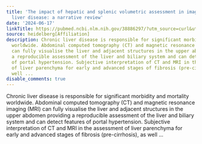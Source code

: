 ```yaml
---
title: 'The impact of hepatic and splenic volumetric assessment in imaging for chronic
  liver disease: a narrative review'
date: '2024-06-17'
linkTitle: https://pubmed.ncbi.nlm.nih.gov/38886297/?utm_source=curl&utm_medium=rss&utm_campaign=pubmed-2&utm_content=1FakS-2QOkCT8HsMOQP1bCRQ4YzyumYOmxmF0moLsQ3dFB1E9V&fc=20220326224207&ff=20240618181235&v=2.18.0.post9+e462414
source: heidelberg[Affiliation]
description: Chronic liver disease is responsible for significant morbidity and mortality
  worldwide. Abdominal computed tomography (CT) and magnetic resonance imaging (MRI)
  can fully visualise the liver and adjacent structures in the upper abdomen providing
  a reproducible assessment of the liver and biliary system and can detect features
  of portal hypertension. Subjective interpretation of CT and MRI in the assessment
  of liver parenchyma for early and advanced stages of fibrosis (pre-cirrhosis), as
  well ...
disable_comments: true
---
```

Chronic liver disease is responsible for significant morbidity and mortality worldwide. Abdominal computed tomography (CT) and magnetic resonance imaging (MRI) can fully visualise the liver and adjacent structures in the upper abdomen providing a reproducible assessment of the liver and biliary system and can detect features of portal hypertension. Subjective interpretation of CT and MRI in the assessment of liver parenchyma for early and advanced stages of fibrosis (pre-cirrhosis), as well ...